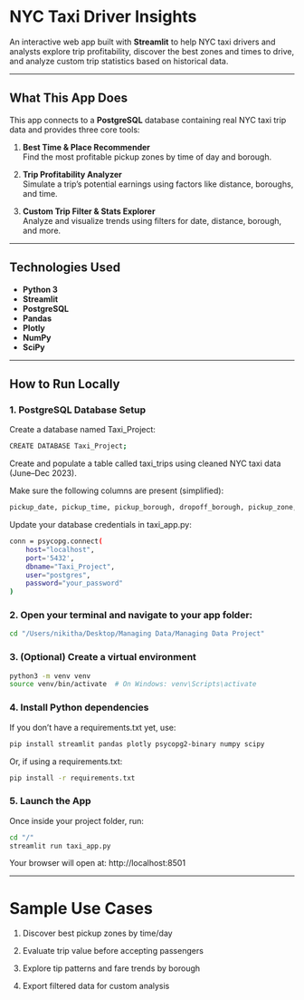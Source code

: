 # NYC Taxi Driver Insights

An interactive web app built with **Streamlit** to help NYC taxi drivers and analysts explore trip profitability, discover the best zones and times to drive, and analyze custom trip statistics based on historical data.

---

## What This App Does

This app connects to a **PostgreSQL** database containing real NYC taxi trip data and provides three core tools:

1. **Best Time & Place Recommender**  
   Find the most profitable pickup zones by time of day and borough.

2. **Trip Profitability Analyzer**  
   Simulate a trip’s potential earnings using factors like distance, boroughs, and time.

3. **Custom Trip Filter & Stats Explorer**  
   Analyze and visualize trends using filters for date, distance, borough, and more.

---

## Technologies Used

- **Python 3**
- **Streamlit**
- **PostgreSQL**
- **Pandas**
- **Plotly**
- **NumPy**
- **SciPy**

---

## How to Run Locally

### 1. PostgreSQL Database Setup

Create a database named Taxi_Project:

```bash
CREATE DATABASE Taxi_Project;
```
Create and populate a table called taxi_trips using cleaned NYC taxi data (June–Dec 2023).


Make sure the following columns are present (simplified):
```bash
pickup_date, pickup_time, pickup_borough, dropoff_borough, pickup_zone, trip_distance, fare_amount, tip_amount, total_amount, etc.
```

Update your database credentials in taxi_app.py:

```bash
conn = psycopg.connect(
    host="localhost",
    port='5432',
    dbname="Taxi_Project",
    user="postgres",
    password="your_password"
)
```
### 2. Open your terminal and navigate to your app folder:

```bash
cd "/Users/nikitha/Desktop/Managing Data/Managing Data Project"
```

### 3. (Optional) Create a virtual environment
```bash
python3 -m venv venv
source venv/bin/activate  # On Windows: venv\Scripts\activate
```
### 4. Install Python dependencies
If you don’t have a requirements.txt yet, use:
```bash
pip install streamlit pandas plotly psycopg2-binary numpy scipy
```

Or, if using a requirements.txt:
```bash
pip install -r requirements.txt
```

### 5. Launch the App
Once inside your project folder, run:
```bash
cd "/"
streamlit run taxi_app.py
```
Your browser will open at:
http://localhost:8501

---
# Sample Use Cases
1. Discover best pickup zones by time/day

2. Evaluate trip value before accepting passengers

3. Explore tip patterns and fare trends by borough

4. Export filtered data for custom analysis
